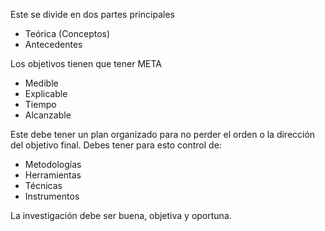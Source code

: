 Este se divide en dos partes principales 
* Teórica (Conceptos)
* Antecedentes

Los objetivos tienen que tener META
- Medible
- Explicable
- Tiempo
- Alcanzable

Este debe tener un plan organizado para no perder el orden o la dirección del objetivo final.
Debes tener para esto control de:
- Metodologías
- Herramientas
- Técnicas
- Instrumentos

La investigación debe ser buena, objetiva y oportuna.
